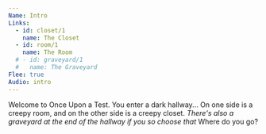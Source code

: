 ```yaml
---
Name: Intro
Links: 
  - id: closet/1
    name: The Closet
  - id: room/1
    name: The Room
  # - id: graveyard/1
  #   name: The Graveyard
Flee: true
Audio: intro
---
```

Welcome to Once Upon a Test.
You enter a dark hallway...
On one side is a creepy room, and on the other side is a creepy closet. 
*There's also a graveyard at the end of the hallway if you so choose that*
Where do you go?
